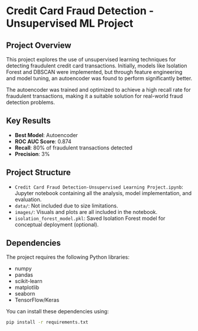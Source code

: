 # Credit Card Fraud Detection - Unsupervised ML Project

## Project Overview
This project explores the use of unsupervised learning techniques for detecting fraudulent credit card transactions. Initially, models like Isolation Forest and DBSCAN were implemented, but through feature engineering and model tuning, an autoencoder was found to perform significantly better.

The autoencoder was trained and optimized to achieve a high recall rate for fraudulent transactions, making it a suitable solution for real-world fraud detection problems.

## Key Results
- **Best Model**: Autoencoder
- **ROC AUC Score**: 0.874
- **Recall**: 80% of fraudulent transactions detected
- **Precision**: 3%

## Project Structure
- `Credit Card Fraud Detection-Unsupervised Learning Project.ipynb`: Jupyter notebook containing all the analysis, model implementation, and evaluation.
- `data/`: Not included due to size limitations.
- `images/`: Visuals and plots are all included in the notebook.
- `isolation_forest_model.pkl`: Saved Isolation Forest model for conceptual deployment (optional).

## Dependencies
The project requires the following Python libraries:
- numpy
- pandas
- scikit-learn
- matplotlib
- seaborn
- TensorFlow/Keras

You can install these dependencies using:
```bash
pip install -r requirements.txt
